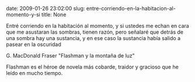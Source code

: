date: 2009-01-26 23:02:00
slug: entre-corriendo-en-la-habitacion-al-momento-y-si
title: None

Entré corriendo en la habitación al momento, y si ustedes me echan en cara que me asustaran las sombras, tienen razón, pero señalaré que detrás de una sombra hay una sustancia, y en ese caso la sustancia había salido a pasear en la oscuridad

G. MacDonald Fraser "Flashman y la montaña de luz"

Flashman es el héroe de novela más cobarde, traidor y gracioso que he leído en mucho tiempo.


